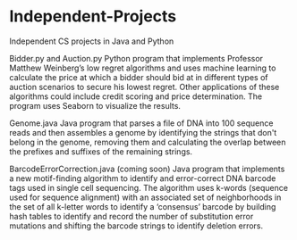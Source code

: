 # Independent-Projects
Independent CS projects in Java and Python

Bidder.py and Auction.py 
Python program that implements Professor Matthew Weinberg’s low regret algorithms and uses machine learning to calculate the price at which a bidder should bid at in different types of auction scenarios to secure his lowest regret. Other applications of these algorithms could include credit scoring and price determination. The program uses Seaborn to visualize the results. 

Genome.java
Java program that parses a file of DNA into 100 sequence reads and then assembles a genome by identifying the strings that don't belong in the genome, removing them and calculating the overlap between the prefixes and suffixes of the remaining strings. 

BarcodeErrorCorrection.java (coming soon)
Java program that implements a new motif-finding algorithm to identify and error-correct DNA barcode tags used in single cell sequencing. The algorithm uses k-words (sequence used for sequence alignment) with an associated set of neighborhoods in the set of all k-letter words to identify a ‘consensus’ barcode by building hash tables to identify and record the number of substitution error mutations and shifting the barcode strings to identify deletion errors.  
